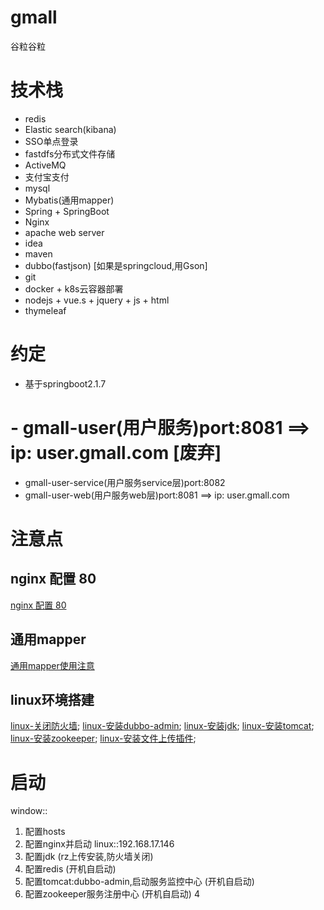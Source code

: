 # gmall
谷粒谷粒

# 技术栈
- redis
- Elastic search(kibana)
- SSO单点登录
- fastdfs分布式文件存储
- ActiveMQ
- 支付宝支付
- mysql
- Mybatis(通用mapper)
- Spring + SpringBoot
- Nginx
- apache web server
- idea
- maven
- dubbo(fastjson)  [如果是springcloud,用Gson]
- git
- docker + k8s云容器部署
- nodejs + vue.s + jquery + js + html
- thymeleaf


# 约定
- 基于springboot2.1.7
# - gmall-user(用户服务)port:8081 ==> ip: user.gmall.com [废弃] 
- gmall-user-service(用户服务service层)port:8082
- gmall-user-web(用户服务web层)port:8081 ==> ip: user.gmall.com 

# 注意点
## nginx 配置 80
[nginx 配置 80](https://github.com/nbchen/gmall/blob/assets/nginx配置80端口.md.md)

## 通用mapper
[通用mapper使用注意](https://github.com/nbchen/gmall/blob/assets/通用mapper使用注意.md)

## linux环境搭建
[linux-关闭防火墙](https://github.com/nbchen/gmall/blob/assets/linux-关闭防火墙.md);
[linux-安装dubbo-admin](https://github.com/nbchen/gmall/blob/assets/linux-安装dubbo-admin.md);
[linux-安装jdk](https://github.com/nbchen/gmall/blob/assets/linux-安装jdk.md);
[linux-安装tomcat](https://github.com/nbchen/gmall/blob/assets/linux-安装tomcat.md);
[linux-安装zookeeper](https://github.com/nbchen/gmall/blob/assets/linux-安装zookeeper.md);
[linux-安装文件上传插件](https://github.com/nbchen/gmall/blob/assets/linux-安装文件上传插件.md);




# 启动
window::
1. 配置hosts
2. 配置nginx并启动 
linux::192.168.17.146
0. 配置jdk (rz上传安装,防火墙关闭)
1. 配置redis (开机自启动)
2. 配置tomcat:dubbo-admin,启动服务监控中心 (开机自启动)
3. 配置zookeeper服务注册中心 (开机自启动)
4
